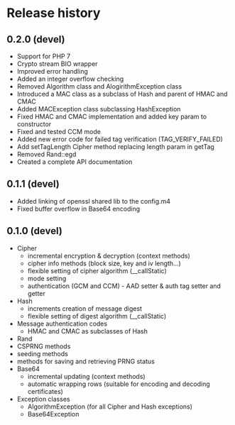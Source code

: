 # Release history

## 0.2.0 (devel)
- Support for PHP 7
- Crypto stream BIO wrapper
- Improved error handling
- Added an integer overflow checking
- Removed Algorithm class and AlogirithmException class
- Introduced a MAC class as a subclass of Hash and parent of HMAC and CMAC
- Added MACException class subclassing HashException
- Fixed HMAC and CMAC implementation and added key param to constructor
- Fixed and tested CCM mode
- Added new error code for failed tag verification (TAG_VERIFY_FAILED)
- Add setTagLength Cipher method replacing length param in getTag
- Removed Rand::egd
- Created a complete API documentation

## 0.1.1 (devel)
- Added linking of openssl shared lib to the config.m4
- Fixed buffer overflow in Base64 encoding

## 0.1.0 (devel)
- Cipher
  - incremental encryption & decryption (context methods)
  - cipher info methods (block size, key and iv length...)
  - flexible setting of cipher algorithm (__callStatic)
  - mode setting
  - authentication (GCM and CCM) - AAD setter & auth tag setter and getter
- Hash
  - increments creation of message digest
  - flexible setting of digest algorithm (__callStatic)
- Message authentication codes
  - HMAC and CMAC as subclasses of Hash
- Rand
 - CSPRNG methods
 - seeding methods
 - methods for saving and retrieving PRNG status
- Base64
  - incremental updating (context methods)
  - automatic wrapping rows (suitable for encoding and decoding certificates)
- Exception classes
  - AlgorithmException (for all Cipher and Hash exceptions)
  - Base64Exception


